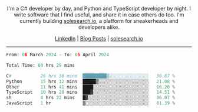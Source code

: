 <p align="center">I'm a C# developer by day, and Python and TypeScript developer by night. I write software that I find useful, and share it in case others do too. I'm currently building <a href="https://solesearch.io">solesearch.io</a>, a platform for sneakerheads and developers alike.</p>
<p align="center">
  <a href="https://www.linkedin.com/in/peter-rauscher">LinkedIn</a>
  |
  <a href="https://dev.to/peterrauscher">Blog Posts</a>
  |
  <a href="https://solesearch.io">solesearch.io</a>
</p>
<hr/>
<!--START_SECTION:waka-->

```python
From: 06 March 2024 - To: 05 April 2024

Total Time: 60 hrs 29 mins

C#           26 hrs 36 mins  █████████▒░░░░░░░░░░░░░░░   36.87 %
Python       15 hrs 12 mins  █████▒░░░░░░░░░░░░░░░░░░░   21.08 %
Other        11 hrs 41 mins  ████░░░░░░░░░░░░░░░░░░░░░   16.20 %
TypeScript   10 hrs 28 mins  ███▓░░░░░░░░░░░░░░░░░░░░░   14.51 %
sh           4 hrs 22 mins   █▓░░░░░░░░░░░░░░░░░░░░░░░   06.07 %
JavaScript   1 hr            ▒░░░░░░░░░░░░░░░░░░░░░░░░   01.39 %
```

<!--END_SECTION:waka-->
